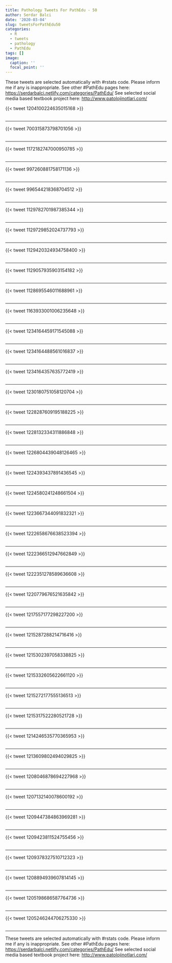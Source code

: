 ```yaml
---
title: Pathology Tweets For PathEdu - 50
author: Serdar Balci
date: '2020-03-04'
slug: tweetsForPathEdu50
categories:
  - R
  - tweets
  - pathology
  - PathEdu
tags: []
image:
  caption: ''
  focal_point: ''
---
```



These tweets are selected automatically with #rstats code. Please inform me if any is inappropriate.
See other #PathEdu pages here: https://serdarbalci.netlify.com/categories/PathEdu/ 
See selected social media based textbook project here: http://www.patolojinotlari.com/

{{< tweet 1204100224635015168 >}}
<br>
<br>
<hr>
{{< tweet 700315873798701056 >}}
<br>
<br>
<hr>
{{< tweet 1172182747000950785 >}}
<br>
<br>
<hr>
{{< tweet 997260881758171136 >}}
<br>
<br>
<hr>
{{< tweet 996544218368704512 >}}
<br>
<br>
<hr>
{{< tweet 1129782701987385344 >}}
<br>
<br>
<hr>
{{< tweet 1129729852024737793 >}}
<br>
<br>
<hr>
{{< tweet 1129420324934758400 >}}
<br>
<br>
<hr>
{{< tweet 1129057935903154182 >}}
<br>
<br>
<hr>
{{< tweet 1128695546011688961 >}}
<br>
<br>
<hr>
{{< tweet 1163933001006235648 >}}
<br>
<br>
<hr>
{{< tweet 1234164459171545088 >}}
<br>
<br>
<hr>
{{< tweet 1234164488561016837 >}}
<br>
<br>
<hr>
{{< tweet 1234164357635772419 >}}
<br>
<br>
<hr>
{{< tweet 1230180751058120704 >}}
<br>
<br>
<hr>
{{< tweet 1228287609195188225 >}}
<br>
<br>
<hr>
{{< tweet 1228132334311886848 >}}
<br>
<br>
<hr>
{{< tweet 1226804439048126465 >}}
<br>
<br>
<hr>
{{< tweet 1224393437891436545 >}}
<br>
<br>
<hr>
{{< tweet 1224580241248661504 >}}
<br>
<br>
<hr>
{{< tweet 1223667344091832321 >}}
<br>
<br>
<hr>
{{< tweet 1222658676638523394 >}}
<br>
<br>
<hr>
{{< tweet 1222366512947662849 >}}
<br>
<br>
<hr>
{{< tweet 1222351278589636608 >}}
<br>
<br>
<hr>
{{< tweet 1220779676521635842 >}}
<br>
<br>
<hr>
{{< tweet 1217557177298227200 >}}
<br>
<br>
<hr>
{{< tweet 1215287288214716416 >}}
<br>
<br>
<hr>
{{< tweet 1215302397058338825 >}}
<br>
<br>
<hr>
{{< tweet 1215332605622661120 >}}
<br>
<br>
<hr>
{{< tweet 1215272177555136513 >}}
<br>
<br>
<hr>
{{< tweet 1215317522280521728 >}}
<br>
<br>
<hr>
{{< tweet 1214246535770365953 >}}
<br>
<br>
<hr>
{{< tweet 1213609802494029825 >}}
<br>
<br>
<hr>
{{< tweet 1208046878694227968 >}}
<br>
<br>
<hr>
{{< tweet 1207132140078600192 >}}
<br>
<br>
<hr>
{{< tweet 1209447384863969281 >}}
<br>
<br>
<hr>
{{< tweet 1209423811524755456 >}}
<br>
<br>
<hr>
{{< tweet 1209378327510712323 >}}
<br>
<br>
<hr>
{{< tweet 1208894939607814145 >}}
<br>
<br>
<hr>
{{< tweet 1205198686587764736 >}}
<br>
<br>
<hr>
{{< tweet 1205246244706275330 >}}
<br>
<br>
<hr>


These tweets are selected automatically with #rstats code. Please inform me if any is inappropriate.
See other #PathEdu pages here: https://serdarbalci.netlify.com/categories/PathEdu/ 
See selected social media based textbook project here: http://www.patolojinotlari.com/
